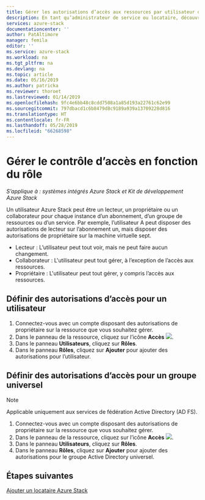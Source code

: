 ```yaml
---
title: Gérer les autorisations d’accès aux ressources par utilisateur dans Azure Stack (administrateur de service et locataire) | Microsoft Docs
description: En tant qu’administrateur de service ou locataire, découvrez comment gérer les autorisations de contrôle d’accès en fonction du rôle (RBAC).
services: azure-stack
documentationcenter: ''
author: PatAltimore
manager: femila
editor: ''
ms.service: azure-stack
ms.workload: na
ms.tgt_pltfrm: na
ms.devlang: na
ms.topic: article
ms.date: 05/16/2019
ms.author: patricka
ms.reviewer: thoroet
ms.lastreviewed: 01/14/2019
ms.openlocfilehash: 9fc4e6bb48c8cdd7508a1a85d193a22761c62e99
ms.sourcegitcommit: 797dbacd1c6b8479d8c9189a939a13709228d816
ms.translationtype: HT
ms.contentlocale: fr-FR
ms.lasthandoff: 05/28/2019
ms.locfileid: "66268598"
---
```

# <a name="manage-role-based-access-control"></a>Gérer le contrôle d’accès en fonction du rôle

*S’applique à : systèmes intégrés Azure Stack et Kit de développement Azure Stack*

Un utilisateur Azure Stack peut être un lecteur, un propriétaire ou un collaborateur pour chaque instance d’un abonnement, d’un groupe de ressources ou d’un service. Par exemple, l’utilisateur A peut disposer des autorisations de lecteur sur l’abonnement un, mais disposer des autorisations de propriétaire sur la machine virtuelle sept.

 - Lecteur : L’utilisateur peut tout voir, mais ne peut faire aucun changement.
 - Collaborateur : L'utilisateur peut tout gérer, à l’exception de l’accès aux ressources.
 - Propriétaire : L'utilisateur peut tout gérer, y compris l’accès aux ressources.

## <a name="set-access-permissions-for-a-user"></a>Définir des autorisations d’accès pour un utilisateur

1. Connectez-vous avec un compte disposant des autorisations de propriétaire sur la ressource que vous souhaitez gérer.
2. Dans le panneau de la ressource, cliquez sur l’icône **Accès** ![](media/azure-stack-manage-permissions/image1.png).
3. Dans le panneau **Utilisateurs**, cliquez sur **Rôles**.
4. Dans le panneau **Rôles**, cliquez sur **Ajouter** pour ajouter des autorisations pour l’utilisateur.

## <a name="set-access-permissions-for-a-universal-group"></a>Définir des autorisations d’accès pour un groupe universel 

> [!Note]
> Applicable uniquement aux services de fédération Active Directory (AD FS).

1. Connectez-vous avec un compte disposant des autorisations de propriétaire sur la ressource que vous souhaitez gérer.
2. Dans le panneau de la ressource, cliquez sur l’icône **Accès** ![](media/azure-stack-manage-permissions/image1.png).
3. Dans le panneau **Utilisateurs**, cliquez sur **Rôles**.
4. Dans le panneau **Rôles**, cliquez sur **Ajouter** pour ajouter des autorisations pour le groupe Active Directory universel.

## <a name="next-steps"></a>Étapes suivantes

[Ajouter un locataire Azure Stack](azure-stack-add-new-user-aad.md)